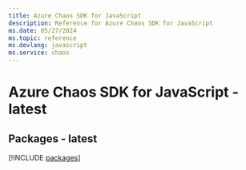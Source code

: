 ```yaml
---
title: Azure Chaos SDK for JavaScript
description: Reference for Azure Chaos SDK for JavaScript
ms.date: 05/27/2024
ms.topic: reference
ms.devlang: javascript
ms.service: chaos
---
```

# Azure Chaos SDK for JavaScript - latest
## Packages - latest
[!INCLUDE [packages](chaos-index.md)]